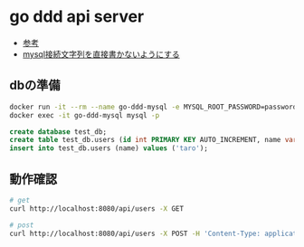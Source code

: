 # go ddd api server
- [参考](https://mintaku-blog.net/go-ddd/)
- [mysql接続文字列を直接書かないようにする](https://zenn.dev/mstn_/articles/75667657fa5aed)

## dbの準備
```bash
docker run -it --rm --name go-ddd-mysql -e MYSQL_ROOT_PASSWORD=password -p 3306:3306 -d mysql:latest
docker exec -it go-ddd-mysql mysql -p
```

```sql
create database test_db;
create table test_db.users (id int PRIMARY KEY AUTO_INCREMENT, name varchar(10), created_at datetime DEFAULT CURRENT_TIMESTAMP);
insert into test_db.users (name) values ('taro');
```

## 動作確認
```bash
# get
curl http://localhost:8080/api/users -X GET

# post
curl http://localhost:8080/api/users -X POST -H 'Content-Type: application/json' -d '{"name": "miko"}'
```